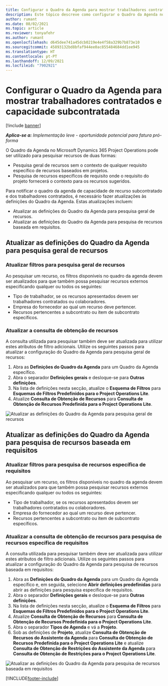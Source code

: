 ```yaml
---
title: Configurar o Quadro da Agenda para mostrar trabalhadores contratados e capacidade subcontratada
description: Este tópico descreve como configurar o Quadro da Agenda no Microsoft Dynamics 365 Project Operations para mostrar capacidade de recursos subcontratados ao dotar requisitos de recursos do projeto.
author: rumant
ms.date: 08/02/2021
ms.topic: article
ms.reviewer: tonyafehr
ms.author: rumant
ms.openlocfilehash: d645dee741a45dcb0219e4e4f58a329b7b873e10
ms.sourcegitcommit: 45893132bd8bfaf944ee0ac855484684dd1ee945
ms.translationtype: HT
ms.contentlocale: pt-PT
ms.lasthandoff: 12/09/2021
ms.locfileid: "7902921"
---
```

# <a name="configure-schedule-board-to-show-contract-workers-and-subcontracted-capacity"></a>Configurar o Quadro da Agenda para mostrar trabalhadores contratados e capacidade subcontratada 

[!include [banner](../../includes/dataverse-preview.md)]

_**Aplica-se a:** Implementação leve - oportunidade potencial para fatura pró-forma_

O Quadro da Agenda no Microsoft Dynamics 365 Project Operations pode ser utilizado para pesquisar recursos de duas formas:

- Pesquisa geral de recursos sem o contexto de qualquer requisito específico de recursos baseados em projetos.
- Pesquisa de recursos específicos de requisito onde o requisito do projeto fornecerá o contexto para os recursos sugeridos.

Para notificar o quadro da agenda de capacidade de recurso subcontratado e dos trabalhadores contratados, é necessário fazer atualizações às definições do Quadro da Agenda. Estas atualizações incluem: 
- Atualizar as definições do Quadro da Agenda para pesquisa geral de recursos.
- Atualizar as definições do Quadro da Agenda para pesquisa de recursos baseada em requisitos.

## <a name="update-schedule-board-settings-for-general-resource-search"></a>Atualizar as definições do Quadro da Agenda para pesquisa geral de recursos
### <a name="update-filters-for-general-resource-search"></a>Atualizar filtros para pesquisa geral de recursos
Ao pesquisar um recurso, os filtros disponíveis no quadro da agenda devem ser atualizados para que também possa pesquisar recursos externos especificando qualquer ou todos os seguintes:
  - Tipo de trabalhador, se os recursos apresentados devem ser trabalhadores contratados ou colaboradores.
  - Empresa do fornecedor ao qual um recurso deve pertencer.
  - Recursos pertencentes a subcontrato ou item de subcontrato específicos.
    
### <a name="update-retrieve-resource-query"></a>Atualizar a consulta de obtenção de recursos
A consulta utilizada para pesquisar também deve ser atualizada para utilizar estes atributos de filtro adicionais. Utilize os seguintes passos para atualizar a configuração do Quadro da Agenda para pesquisa geral de recursos:  
1. Abra as **Definições do Quadro da Agenda** para um Quadro da Agenda específico.
2. Abra o separador **Definições gerais** e desloque-se para **Outras definições**.
3. Na lista de definições nesta secção, atualize o **Esquema de Filtros** para **Esquemas de Filtros Predefinidos para o Project Operations Lite**.
4. Atualize **Consulta de Obtenção de Recursos** para **Consulta de Obtenção de Recursos Predefinida para o Project Operations Lite**.

![Atualizar as definições do Quadro da Agenda para pesquisa geral de recursos](../media/BoardSettings.png)  

## <a name="update-schedule-board-settings-for-requirementbased-resource-search"></a>Atualizar as definições do Quadro da Agenda para pesquisa de recursos baseada em requisitos
### <a name="update-filters-for-requirement-specific-resource-search"></a>Atualizar filtros para pesquisa de recursos específica de requisitos 
Ao pesquisar um recurso, os filtros disponíveis no quadro da agenda devem ser atualizados para que também possa pesquisar recursos externos especificando qualquer ou todos os seguintes:
 - Tipo de trabalhador, se os recursos apresentados devem ser trabalhadores contratados ou colaboradores.
 - Empresa do fornecedor ao qual um recurso deve pertencer.
 - Recursos pertencentes a subcontrato ou item de subcontrato específicos.

### <a name="update-retrieve-resource-query-for-requirement-specific-resource-search"></a>Atualizar a consulta de obtenção de recursos para pesquisa de recursos específica de requisitos 
A consulta utilizada para pesquisar também deve ser atualizada para utilizar estes atributos de filtro adicionais. Utilize os seguintes passos para atualizar a configuração do Quadro da Agenda para pesquisa de recursos baseada em requisitos:

1. Abra as **Definições do Quadro da Agenda** para um Quadro da Agenda específico e, em seguida, selecione **Abrir definições predefinidas** para abrir as definições para pesquisa específica de requisitos.
2. Abra o separador **Definições gerais** e desloque-se para **Outras definições**.
3. Na lista de definições nesta secção, atualize o **Esquema de Filtros** para **Esquemas de Filtros Predefinidos para o Project Operations Lite**.
4. Atualize **Consulta de Obtenção de Recursos** para **Consulta de Obtenção de Recursos Predefinida para o Project Operations Lite**.
5. Abra o separador **Tipos de Agenda** e vá a **Projeto**.
6. Sob as definições de **Projeto**, atualize **Consulta de Obtenção de Recursos do Assistente da Agenda** para **Consulta de Obtenção de Recursos Predefinida para o Project Operations Lite** e atualize **Consulta de Obtenção de Restrições do Assistente da Agenda** para **Consulta de Obtenção de Restrições para o Project Operations Lite**.

![Atualizar as definições do Quadro da Agenda para pesquisa de recursos baseada em requisitos](../media/SASettings.png)  

[!INCLUDE[footer-include](../../includes/footer-banner.md)]
